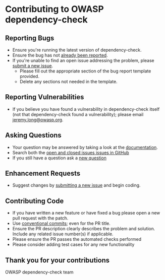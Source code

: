 # Contributing to OWASP dependency-check

## Reporting Bugs

- Ensure you're running the latest version of dependency-check.
- Ensure the bug has not [already been reported](https://github.com/jeremylong/DependencyCheck/issues).
- If you're unable to find an open issue addressing the problem, please [submit a new issue](https://github.com/jeremylong/DependencyCheck/issues/new/choose).
  - Please fill out the appropriate section of the bug report template provided.
  - Delete any sections not needed in the template.
  
## Reporting Vulnerabilities

- If you believe you have found a vulnerability in dependency-check itself (not that dependency-check found a vulnerability); please email jeremy.long@owasp.org.

## Asking Questions

- Your question may be answered by taking a look at the [documentation](https://jeremylong.github.io/DependencyCheck/).
- Search both the [open and closed issues issues in GitHub](https://github.com/jeremylong/DependencyCheck/issues/)
- If you still have a question ask a [new question](https://github.com/jeremylong/DependencyCheck/issues/new?assignees=&labels=question&template=ask-a-question.md&title=)

## Enhancement Requests

- Suggest changes by [submitting a new issue](https://github.com/jeremylong/DependencyCheck/issues/new?assignees=&labels=enhancement&template=feature_request.md&title=) and begin coding.

## Contributing Code

- If you have written a new feature or have fixed a bug please open a new pull request with the patch.
- Use [conventional commits](https://www.conventionalcommits.org/en/v1.0.0/); even for the PR title.
- Ensure the PR description clearly describes the problem and solution. Include any related issue number(s) if applicable.
- Please ensure the PR passes the automated checks performed
- Please consider adding test cases for any new functionality

## Thank you for your contributions

OWASP dependency-check team